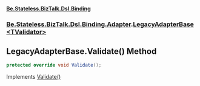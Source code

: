 #### [Be.Stateless.BizTalk.Dsl.Binding](README.md 'README')
### [Be.Stateless.BizTalk.Dsl.Binding.Adapter](Be.Stateless.BizTalk.Dsl.Binding.Adapter.md 'Be.Stateless.BizTalk.Dsl.Binding.Adapter').[LegacyAdapterBase&lt;TValidator&gt;](LegacyAdapterBase_TValidator_.md 'Be.Stateless.BizTalk.Dsl.Binding.Adapter.LegacyAdapterBase<TValidator>')

## LegacyAdapterBase<TValidator>.Validate() Method

```csharp
protected override void Validate();
```

Implements [Validate()](https://docs.microsoft.com/en-us/dotnet/api/Be.Stateless.BizTalk.Dsl.ISupportValidation.Validate 'Be.Stateless.BizTalk.Dsl.ISupportValidation.Validate')